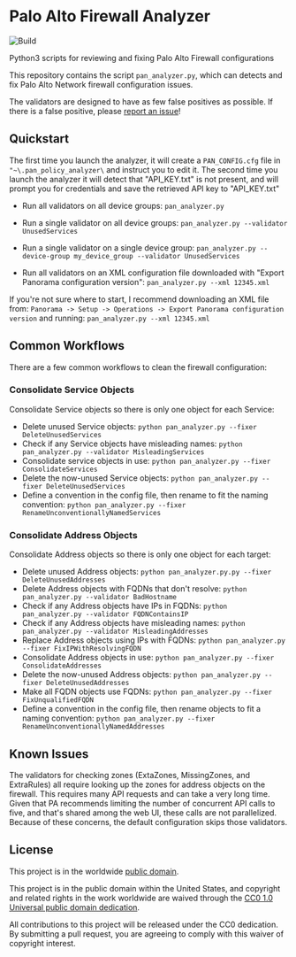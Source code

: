 # Palo Alto Firewall Analyzer

![Build](https://github.com/moshekaplan/palo_alto_firewall_analyzer/actions/workflows/test.yml/badge.svg)

Python3 scripts for reviewing and fixing Palo Alto Firewall configurations

This repository contains the script `pan_analyzer.py`, which can detects and fix Palo Alto Network firewall configuration issues.

The validators are designed to have as few false positives as possible. If there is a false positive, please [report an issue](https://github.com/moshekaplan/palo_alto_firewall_analyzer/issues/new)!

## Quickstart

The first time you launch the analyzer, it will create a `PAN_CONFIG.cfg` file
in `"~\.pan_policy_analyzer\` and instruct you to edit it.
The second time you launch the analyzer it will detect that "API_KEY.txt" is not present,
and will prompt you for credentials and save the retrieved API key to "API_KEY.txt"

* Run all validators on all device groups:
`pan_analyzer.py`

* Run a single validator on all device groups:
`pan_analyzer.py --validator UnusedServices`

* Run a single validator on a single device group:
`pan_analyzer.py --device-group my_device_group --validator UnusedServices`

* Run all validators on an XML configuration file downloaded with "Export Panorama configuration version":
`pan_analyzer.py --xml 12345.xml`

If you're not sure where to start, I recommend downloading an XML file from:
`Panorama -> Setup -> Operations -> Export Panorama configuration version` and running: `pan_analyzer.py --xml 12345.xml`

## Common Workflows
There are a few common workflows to clean the firewall configuration:

### Consolidate Service Objects
Consolidate Service objects so there is only one object for each Service:
* Delete unused Service objects: `python pan_analyzer.py --fixer DeleteUnusedServices`
* Check if any Service objects have misleading names: `python pan_analyzer.py --validator MisleadingServices`
* Consolidate service objects in use: `python pan_analyzer.py --fixer ConsolidateServices`
* Delete the now-unused Service objects: `python pan_analyzer.py --fixer DeleteUnusedServices`
* Define a convention in the config file, then rename to fit the naming convention: `python pan_analyzer.py --fixer RenameUnconventionallyNamedServices`

### Consolidate Address Objects
Consolidate Address objects so there is only one object for each target:
* Delete unused Address objects: `python pan_analyzer.py.py --fixer DeleteUnusedAddresses`
* Delete Address objects with FQDNs that don't resolve: `python pan_analyzer.py --validator BadHostname`
* Check if any Address objects have IPs in FQDNs: `python pan_analyzer.py --validator FQDNContainsIP`
* Check if any Address objects have misleading names: `python pan_analyzer.py --validator MisleadingAddresses`
* Replace Address objects using IPs with FQDNs: `python pan_analyzer.py --fixer FixIPWithResolvingFQDN`
* Consolidate Address objects in use: `python pan_analyzer.py --fixer ConsolidateAddresses`
* Delete the now-unused Address objects: `python pan_analyzer.py --fixer DeleteUnusedAddresses`
* Make all FQDN objects use FQDNs: `python pan_analyzer.py --fixer FixUnqualifiedFQDN`
* Define a convention in the config file, then rename objects to fit a naming convention: `python pan_analyzer.py --fixer RenameUnconventionallyNamedAddresses`


## Known Issues

The validators for checking zones (ExtaZones, MissingZones, and ExtraRules) all
require looking up the zones for address objects on the firewall. This requires many API
requests and can take a very long time. Given that PA recommends limiting the number of
concurrent API calls to five, and that's shared among the web UI, these calls are not
parallelized. Because of these concerns, the default configuration skips those validators.


## License ##

This project is in the worldwide [public domain](LICENSE).

This project is in the public domain within the United States, and
copyright and related rights in the work worldwide are waived through
the [CC0 1.0 Universal public domain
dedication](https://creativecommons.org/publicdomain/zero/1.0/).

All contributions to this project will be released under the CC0
dedication. By submitting a pull request, you are agreeing to comply
with this waiver of copyright interest.
